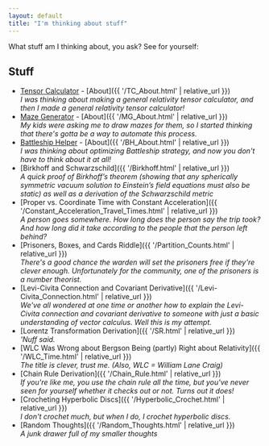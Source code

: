 ```yaml
---
layout: default
title: "I'm thinking about stuff"
---
```



What stuff am I thinking about, you ask?  See for yourself:

## Stuff

- [Tensor Calculator](https://kettlecornwitha-qu.github.io/tensor-calculator/) - [About]({{ '/TC_About.html' | relative_url }})\
*I was thinking about making a general relativity tensor calculator, and then I made a general relativity tensor calculator!*
- [Maze Generator](https://maze-frontend-ynwr.onrender.com) - [About]({{ '/MG_About.html' | relative_url }})\
*My kids were asking me to draw mazes for them, so I started thinking that there's gotta be a way to automate this process.*
- [Battleship Helper](https://kettlecornwitha-qu.github.io/bship_frontend/) - [About]({{ '/BH_About.html' | relative_url }})\
*I was thinking about optimizing Battleship strategy, and now you don't have to think about it at all!*
- [Birkhoff and Schwarzschild]({{ '/Birkhoff.html' | relative_url }})\
  *A quick proof of Birkhoff’s theorem (showing that any spherically symmetric vacuum solution to Einstein’s field equations must also be static) as well as a derivation of the Schwarzschild metric*
- [Proper vs. Coordinate Time with Constant Acceleration]({{ '/Constant_Acceleration_Travel_Times.html' | relative_url }})\
  *A person goes somewhere.  How long does the person say the trip took?  And how long did it take according to the people that the person left behind?*
- [Prisoners, Boxes, and Cards Riddle]({{ '/Partition_Counts.html' | relative_url }})\
  *There's a good chance the warden will set the prisoners free if they're clever enough.  Unfortunately for the community, one of the prisoners is a number theorist.*
- [Levi-Civita Connection and Covariant Derivative]({{ '/Levi-Civita_Connection.html' | relative_url }})\
  *We've all wondered at one time or another how to explain the Levi-Civita connection and covariant derivative to someone with just a basic understanding of vector calculus.  Well this is my attempt.*
- [Lorentz Transformation Derivation]({{ '/SR.html' | relative_url }})\
  *'Nuff said.*
- [WLC Was Wrong about Bergson Being (partly) Right about Relativity]({{ '/WLC_Time.html' | relative_url }})\
  *The title is clever, trust me. (Also, WLC = William Lane Craig)*
- [Chain Rule Derivation]({{ '/Chain_Rule.html' | relative_url }})\
  *If you're like me, you use the chain rule all the time, but you've never seen for yourself whether it checks out or not.  Turns out it does!*
- [Crocheting Hyperbolic Discs]({{ '/Hyperbolic_Crochet.html' | relative_url }})\
  *I don't crochet much, but when I do, I crochet hyperbolic discs.*
- [Random Thoughts]({{ '/Random_Thoughts.html' | relative_url }})\
  *A junk drawer full of my smaller thoughts*




